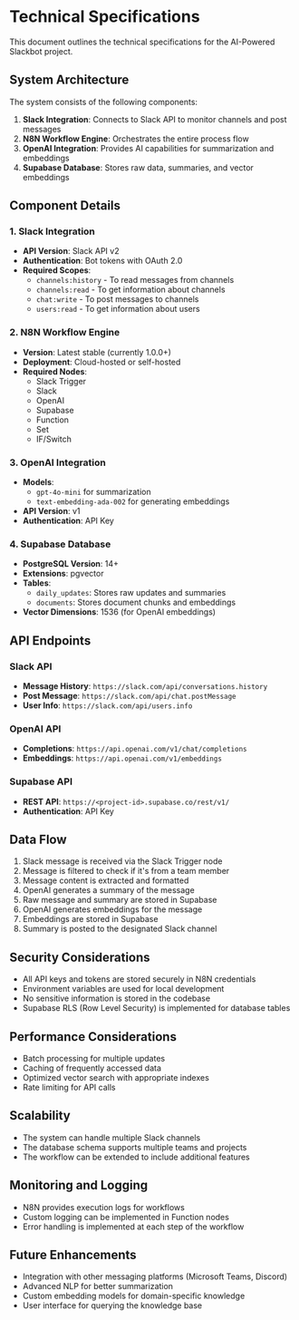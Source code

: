 # Technical Specifications

This document outlines the technical specifications for the AI-Powered Slackbot project.

## System Architecture

The system consists of the following components:

1. **Slack Integration**: Connects to Slack API to monitor channels and post messages
2. **N8N Workflow Engine**: Orchestrates the entire process flow
3. **OpenAI Integration**: Provides AI capabilities for summarization and embeddings
4. **Supabase Database**: Stores raw data, summaries, and vector embeddings

## Component Details

### 1. Slack Integration

- **API Version**: Slack API v2
- **Authentication**: Bot tokens with OAuth 2.0
- **Required Scopes**:
  - `channels:history` - To read messages from channels
  - `channels:read` - To get information about channels
  - `chat:write` - To post messages to channels
  - `users:read` - To get information about users

### 2. N8N Workflow Engine

- **Version**: Latest stable (currently 1.0.0+)
- **Deployment**: Cloud-hosted or self-hosted
- **Required Nodes**:
  - Slack Trigger
  - Slack
  - OpenAI
  - Supabase
  - Function
  - Set
  - IF/Switch

### 3. OpenAI Integration

- **Models**:
  - `gpt-4o-mini` for summarization
  - `text-embedding-ada-002` for generating embeddings
- **API Version**: v1
- **Authentication**: API Key

### 4. Supabase Database

- **PostgreSQL Version**: 14+
- **Extensions**: pgvector
- **Tables**:
  - `daily_updates`: Stores raw updates and summaries
  - `documents`: Stores document chunks and embeddings
- **Vector Dimensions**: 1536 (for OpenAI embeddings)

## API Endpoints

### Slack API

- **Message History**: `https://slack.com/api/conversations.history`
- **Post Message**: `https://slack.com/api/chat.postMessage`
- **User Info**: `https://slack.com/api/users.info`

### OpenAI API

- **Completions**: `https://api.openai.com/v1/chat/completions`
- **Embeddings**: `https://api.openai.com/v1/embeddings`

### Supabase API

- **REST API**: `https://<project-id>.supabase.co/rest/v1/`
- **Authentication**: API Key

## Data Flow

1. Slack message is received via the Slack Trigger node
2. Message is filtered to check if it's from a team member
3. Message content is extracted and formatted
4. OpenAI generates a summary of the message
5. Raw message and summary are stored in Supabase
6. OpenAI generates embeddings for the message
7. Embeddings are stored in Supabase
8. Summary is posted to the designated Slack channel

## Security Considerations

- All API keys and tokens are stored securely in N8N credentials
- Environment variables are used for local development
- No sensitive information is stored in the codebase
- Supabase RLS (Row Level Security) is implemented for database tables

## Performance Considerations

- Batch processing for multiple updates
- Caching of frequently accessed data
- Optimized vector search with appropriate indexes
- Rate limiting for API calls

## Scalability

- The system can handle multiple Slack channels
- The database schema supports multiple teams and projects
- The workflow can be extended to include additional features

## Monitoring and Logging

- N8N provides execution logs for workflows
- Custom logging can be implemented in Function nodes
- Error handling is implemented at each step of the workflow

## Future Enhancements

- Integration with other messaging platforms (Microsoft Teams, Discord)
- Advanced NLP for better summarization
- Custom embedding models for domain-specific knowledge
- User interface for querying the knowledge base
